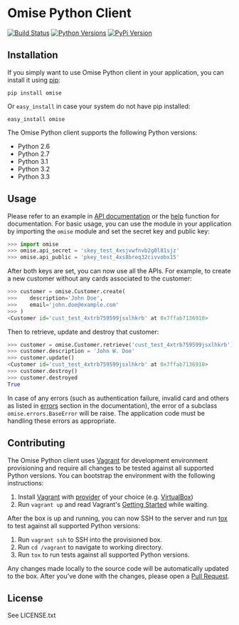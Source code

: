# Omise Python Client

[![Build Status](https://travis-ci.org/omise/omise-python.svg?branch=master&style=flat)](https://travis-ci.org/omise/omise-python)
[![Python Versions](https://pypip.in/py_versions/omise/badge.svg?style=flat)](https://pypi.python.org/pypi/omise/)
[![PyPi Version](https://pypip.in/version/omise/badge.svg?style=flat)](https://pypi.python.org/pypi/omise/)

## Installation

If you simply want to use Omise Python client in your application, you can install it using [pip](http://www.pip-installer.org/en/latest/index.html):

```
pip install omise
```

Or `easy_install` in case your system do not have pip installed:

```
easy_install omise
```

The Omise Python client supports the following Python versions:

* Python 2.6
* Python 2.7
* Python 3.1
* Python 3.2
* Python 3.3

## Usage

Please refer to an example in [API documentation](https://docs.omise.co/) or the [help](https://docs.python.org/2/library/functions.html#help) function for documentation. For basic usage, you can use the module in your application by importing the `omise` module and set the secret key and public key:

```python
>>> import omise
>>> omise.api_secret = 'skey_test_4xsjvwfnvb2g0l81sjz'
>>> omise.api_public = 'pkey_test_4xs8breq32civvobx15'
```

After both keys are set, you can now use all the APIs. For example, to create a new customer without any cards associated to the customer:

```python
>>> customer = omise.Customer.create(
>>>    description='John Doe',
>>>    email='john.doe@example.com'
>>> )
<Customer id='cust_test_4xtrb759599jsxlhkrb' at 0x7ffab7136910>
```

Then to retrieve, update and destroy that customer:

```python
>>> customer = omise.Customer.retrieve('cust_test_4xtrb759599jsxlhkrb')
>>> customer.description = 'John W. Doe'
>>> customer.update()
<Customer id='cust_test_4xtrb759599jsxlhkrb' at 0x7ffab7136910>
>>> customer.destroy()
>>> customer.destroyed
True
```

In case of any errors (such as authentication failure, invalid card and others as listed in [errors](https://docs.omise.co/api/errors/) section in the documentation), the error of a subclass `omise.errors.BaseError` will be raise. The application code must be handling these errors as appropriate.

## Contributing

The Omise Python client uses [Vagrant](https://www.vagrantup.com/) for development environment provisioning and require all changes to be tested against all supported Python versions. You can bootstrap the environment with the following instructions:

1. Install [Vagrant](https://www.vagrantup.com/) with [provider](https://docs.vagrantup.com/v2/providers/index.html) of your choice (e.g. [VirtualBox](https://www.virtualbox.org/))
2. Run `vagrant up` and read Vagrant's [Getting Started](https://docs.vagrantup.com/v2/getting-started/index.html) while waiting.

After the box is up and running, you can now SSH to the server and run [tox](http://tox.readthedocs.org/en/latest/) to test against all supported Python versions:

1. Run `vagrant ssh` to SSH into the provisioned box.
2. Run `cd /vagrant` to navigate to working directory.
3. Run `tox` to run tests against all supported Python versions.

Any changes made locally to the source code will be automatically updated to the box. After you've done with the changes, please open a [Pull Request](https://github.com/omise/omise-python/pulls).

## License

See LICENSE.txt

